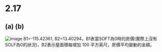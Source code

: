 # 2.17
## (a) (b)

![image](https://github.com/user-attachments/assets/d546591e-87df-4a7d-9982-56abddab735b)
B1=-115.42361, B2=13.40294，B1表當SOFT為0時的房價(實際上沒有SOLF為0的狀況)，B2表示屋面積每增加 100 平方英尺，房價平均變動的金額。

